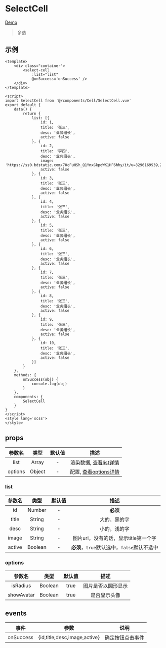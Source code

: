 # SelectCell
[Demo](http://infozx.gitee.io/infozx_temp/dist/module/selectCell.html)
> 多选

## 示例
``` vue{10}
<template>
	<div class="container">
		<select-cell
			:list="list"
			@onSuccess='onSuccess' />
	</div>
</template>

<script>
import SelectCell from '@/components/Cell/SelectCell.vue'
export default {
	data() {
		return {
			list: [{
				id: 1,
				title: '张三',
				desc: '业务组长',
				active: false
			}, {
				id: 2,
				title: '李四',
				desc: '业务组长',
				image: 'https://ss0.bdstatic.com/70cFuHSh_Q1YnxGkpoWK1HF6hhy/it/u=3296169939,2964109829&fm=27&gp=0.jpg',
				active: false
			}, {
				id: 3,
				title: '张三',
				desc: '业务组长',
				active: false
			}, {
				id: 4,
				title: '张三',
				desc: '业务组长',
				active: false
			}, {
				id: 5,
				title: '张三',
				desc: '业务组长',
				active: false
			}, {
				id: 6,
				title: '张三',
				desc: '业务组长',
				active: false
			}, {
				id: 7,
				title: '张三',
				desc: '业务组长',
				active: false
			}, {
				id: 8,
				title: '张三',
				desc: '业务组长',
				active: false
			}, {
				id: 9,
				title: '张三',
				desc: '业务组长',
				active: false
			}, {
				id: 10,
				title: '张三',
				desc: '业务组长',
				active: false
			}]
		}
	},
	methods: {
		onSuccess(obj) {
			console.log(obj)
		}
	},
	components: {
		SelectCell
	}
}
</script>
<style lang='scss'>
</style>
```

## props
|参数名|类型|默认值|描述|
|:---:|:---:|:---:|:---:|
|list|Array|-|渲染数据, [查看list详情](#list)|
|options|Object|-|配置, [查看options详情](#options)|

### list
|参数名|类型|默认值|描述|
|:---:|:---:|:---:|:---:|
|id|Number|-|**必须**|
|title|String|-|大的，黑的字|
|desc|String|-|小的，浅的字|
|image|String|-|图片url，没有的话，显示title第一个字|
|active|Boolean|-|**必须**，`true`默认选中，`false`默认不选中|

### options
|参数名|类型|默认值|描述|
|:---:|:---:|:---:|:---:|
|isRadius|Boolean|true|图片是否以圆形显示|
|showAvatar|Boolean|true|是否显示头像|

## events
|事件|参数|说明|
|:---:|:---:|:---:|
|onSuccess|{id,title,desc,image,active}|确定按钮点击事件|